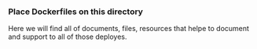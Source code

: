 ### Place Dockerfiles on this directory
Here we will find all of documents, files, resources that helpe to document and support to all of those deployes. 
